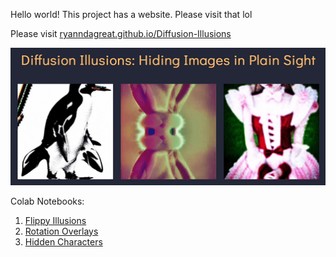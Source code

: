 Hello world! This project has a website. Please visit that lol

Please visit [ryanndagreat.github.io/Diffusion-Illusions](https://ryanndagreat.github.io/Diffusion-Illusions)

![](assets/DiffusionIllusionsGif2.gif)

Colab Notebooks:
1. [Flippy Illusions](https://githubtocolab.com/RyannDaGreat/Diffusion-Illusions/blob/master/flippy_illusions_for_colab.ipynb)
2. [Rotation Overlays](https://githubtocolab.com/RyannDaGreat/Diffusion-Illusions/blob/master/rotation_overlays_for_colab.ipynb)
3. [Hidden Characters](https://githubtocolab.com/RyannDaGreat/Diffusion-Illusions/blob/master/hidden_characters_for_colab.ipynb)
